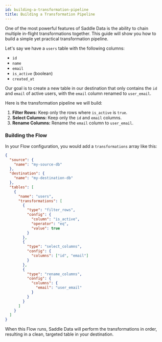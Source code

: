 ```yaml
---
id: building-a-transformation-pipeline
title: Building a Transformation Pipeline
---
```


One of the most powerful features of Saddle Data is the ability to chain multiple in-flight transformations together. This guide will show you how to build a simple yet practical transformation pipeline.

Let's say we have a `users` table with the following columns:

*   `id`
*   `name`
*   `email`
*   `is_active` (boolean)
*   `created_at`

Our goal is to create a new table in our destination that only contains the `id` and `email` of active users, with the `email` column renamed to `user_email`.

Here is the transformation pipeline we will build:

1.  **Filter Rows:** Keep only the rows where `is_active` is `true`.
2.  **Select Columns:** Keep only the `id` and `email` columns.
3.  **Rename Columns:** Rename the `email` column to `user_email`.

### Building the Flow

In your Flow configuration, you would add a `transformations` array like this:

```json
{
  "source": {
    "name": "my-source-db"
  },
  "destination": {
    "name": "my-destination-db"
  },
  "tables": [
    {
      "name": "users",
      "transformations": [
        {
          "type": "filter_rows",
          "config": {
            "column": "is_active",
            "operator": "eq",
            "value": true
          }
        },
        {
          "type": "select_columns",
          "config": {
            "columns": ["id", "email"]
          }
        },
        {
          "type": "rename_columns",
          "config": {
            "columns": {
              "email": "user_email"
            }
          }
        }
      ]
    }
  ]
}
```

When this Flow runs, Saddle Data will perform the transformations in order, resulting in a clean, targeted table in your destination.
